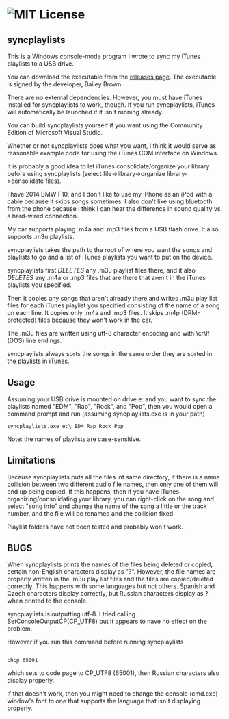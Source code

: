 ![MIT License](https://img.shields.io/badge/license-MIT-blue.svg)
==============

syncplaylists
------
This is a Windows console-mode program I wrote to sync my iTunes playlists to a USB drive. 

You can download the executable from the [releases page](https://github.com/bailey27/syncplaylists/releases).  The executable is signed by the developer, Bailey Brown.  

There are no external dependencies.  However, you must have iTunes installed for syncplaylists to work, though. If you run syncplaylists, iTunes will automatically be launched if it isn't running already.  

You can build syncplaylists yourself if you want using the Community Edition of Microsoft Visual Studio. 

Whether or not syncplaylists does what you want, I think it would serve as reasonable example code for using the iTunes COM interface on Windows.

It is probably a good idea to let iTunes consolidate/organize your library before using syncplaylists (select file->library->organize library->consolidate files).

I have 2014 BMW F10, and I don't like to use my iPhone as an iPod with a cable because it skips songs sometimes.  I also don't like using bluetooth from the phone because I think I can hear the difference in sound quality vs. a hard-wired connection.

My car supports playing .m4a and .mp3 files from a USB flash drive.  It also supports .m3u playlists.

syncplaylists takes the path to the root of where you want the songs and playlists to go and a list of iTunes playlists you want to put on the device.

syncplaylists first *DELETES* any .m3u playlist files there, and it also *DELETES* any .m4a or .mp3 files that are there that aren't in the iTunes playlists you specified.

Then it copies any songs that aren't already there and writes .m3u play list files for each iTunes playlist you specified consisting of the name of a song on each line.  It copies only .m4a and .mp3 files.  It skips .m4p (DRM-protected) files because they won't work in the car.

The .m3u files are written using utf-8 character encoding and with \cr\lf (DOS) line endings.

syncplaylists always sorts the songs in the same order they are sorted in the playlists in iTunes.

Usage
----
Assuming your USB drive is mounted on drive e: and you want to sync the playlists named "EDM", "Rap", "Rock", and "Pop", then you would open a command prompt and run (assuming syncplaylists.exe is in your path)

```
syncplaylists.exe e:\ EDM Rap Rock Pop
```

Note: the names of playlists are case-sensitive.

Limitations
---
Because syncplaylists puts all the files int same directory, if there is a name collision between two different audio file names, then only one of them will end up being copied.  If this happens, then if you have iTunes organizing/consolidating your library, you can right-click on the song and select "song info" and change the name of the song a little or the track number, and the file will be renamed and the collision fixed.

Playlist folders have not been tested and probably won't work.

BUGS
----
When syncplaylists prints the names of the files being deleted or copied, certain non-English characters display as "?".  However, the file names are properly written in the .m3u play list files and the files are copied/deleted correctly.  This happens with some languages but not others.  Spanish and Czech characters display correctly, but Russian characters display as ? when printed to the console.

syncplaylists is outputting utf-8.  I tried calling SetConsoleOutputCP(CP_UTF8) but it appears to nave no effect on the problem.

However if you run this command before running syncplaylists

```

chcp 65001

```

which sets to code page to CP_UTF8 (65001), then Russian characters also display properly.

If that doesn't work, then you might need to change the console (cmd.exe) window's font to one that supports the language that isn't displaying properly.

